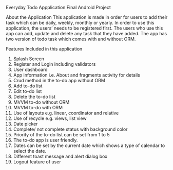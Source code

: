 Everyday Todo Appplication
Final Android Project

About the Application
This application is made in order for users to add their task which can be daily, weekly, monthly or yearly. In order to use this application, the users’ needs to be registered first. The users who use this app can add, update and delete any task that they have added. The app has two version of todo task which comes with and without ORM.

Features Included in this application
1. Splash Screen
2. Register and Login including validators
3. User dashboard 
4. App information i.e. About and fragments activity for details
5. Crud method in the to-do app without ORM
6. Add to-do list
7. Edit to-do list
8. Delete the to-do list
9. MVVM to-do without ORM
10. MVVM to-do with ORM
11. Use of layouts e.g. linear, coordinator and relative
12. Use of recycle e.g. views, list view
13. Date picker
14. Complete/ not complete status with background color
15. Priority of the to-do list can be set from 1 to 5
16. The to-do app is user friendly. 
17. Dates can be set by the current date which shows a type of calendar to select the date.
18. Different toast message and alert dialog box
19. Logout feature of user



